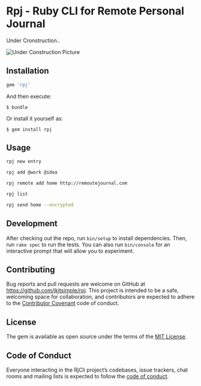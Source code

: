# Rpj - Ruby CLI for Remote Personal Journal

Under Cronstruction.. 

![Under Construction Picture](https://i.imgur.com/8ECP3Wx.jpg)

## Installation

```ruby
gem 'rpj'
```

And then execute:

    $ bundle

Or install it yourself as:

    $ gem install rpj

## Usage

```bash
rpj new entry
```

```bash
rpj add @work @idea
```

```bash
rpj remote add home http://remoutejournal.com
```

```bash
rpj list
```

```bash
rpj send home --encrypted
```

## Development

After checking out the repo, run `bin/setup` to install dependencies. Then, run `rake spec` to run the tests. You can also run `bin/console` for an interactive prompt that will allow you to experiment.

## Contributing

Bug reports and pull requests are welcome on GitHub at https://github.com/jkitsimple/rpj. This project is intended to be a safe, welcoming space for collaboration, and contributors are expected to adhere to the [Contributor Covenant](http://contributor-covenant.org) code of conduct.

## License

The gem is available as open source under the terms of the [MIT License](https://opensource.org/licenses/MIT).

## Code of Conduct

Everyone interacting in the RjCli project’s codebases, issue trackers, chat rooms and mailing lists is expected to follow the [code of conduct](https://github.com/jkitsimple/rpj/blob/master/CODE_OF_CONDUCT.md).
